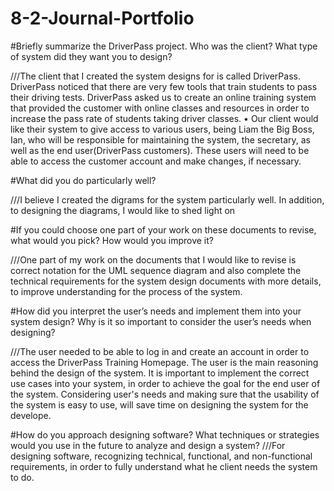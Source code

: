 # 8-2-Journal-Portfolio

#Briefly summarize the DriverPass project. Who was the client? What type of system did they want you to design?

///The client that I created the system designs for is called DriverPass. DriverPass noticed that there are very few tools that train students to pass their driving tests. DriverPass asked us to create an online training system that provided the customer with online classes and resources in order to increase the pass rate of students taking driver classes. •	Our client would like their system to give access to various users, being Liam the Big Boss, Ian, who will be responsible for maintaining the system, the secretary, as well as the end user(DriverPass customers). These users will need to be able to access the customer account and make changes, if necessary.


#What did you do particularly well?

///I believe I created the digrams for the system particularly well. In addition, to designing the diagrams, I would like to shed light on 

#If you could choose one part of your work on these documents to revise, what would you pick? How would you improve it?

///One part of my work on the documents that I would like to revise is correct notation for the UML sequence diagram and also complete the technical requirements for the system design documents with more details, to improve understanding for the process of the system.

#How did you interpret the user’s needs and implement them into your system design? Why is it so important to consider the user’s needs when designing?

///The user needed to be able to log in and create an account in order to access the DriverPass Training Homepage. The user is the main reasoning behind the design of the system. It is important to implement the correct use cases into your system, in order to achieve the goal for the end user of the system. Considering user's needs and making sure that the usability of the system is easy to use, will save time on designing the system for the develope.


#How do you approach designing software? What techniques or strategies would you use in the future to analyze and design a system?
///For designing software, recognizing technical, functional, and non-functional requirements, in order to fully understand what he client needs the system to do.
